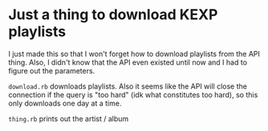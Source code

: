 # Just a thing to download KEXP playlists

I just made this so that I won't forget how to download playlists from the API
thing.  Also, I didn't know that the API even existed until now and I had to
figure out the parameters.

`download.rb` downloads playlists.  Also it seems like the API will close the
connection if the query is "too hard" (idk what constitutes too hard), so this
only downloads one day at a time.

`thing.rb` prints out the artist / album
